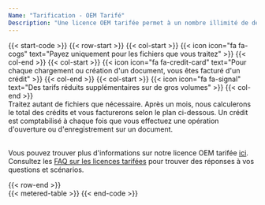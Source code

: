 ```yaml
---
Name: "Tarification - OEM Tarifé"
Description: "Une licence OEM tarifée permet à un nombre illimité de développeurs de votre organisation de créer un nombre illimité de logiciels utilisateurs finaux à l'aide du produit, qui peut être utilisé dans un nombre illimité de lieux physiques (adresse distincte ou immeuble de bureaux) au sein ou à l'extérieur de votre organisation."  
---
```

{{< start-code >}}
{{< row-start >}}
{{< col-start >}}
{{< icon icon="fa fa-cogs" text="Payez uniquement pour les fichiers que vous traitez" >}}
{{< col-end >}}
{{< col-start >}}
{{< icon icon="fa fa-credit-card" text="Pour chaque chargement ou création d'un document, vous êtes facturé d'un crédit" >}}
{{< col-end >}}
{{< col-start >}}
{{< icon icon="fa fa-signal" text="Des tarifs réduits supplémentaires sur de gros volumes" >}}
{{< col-end >}}
&nbsp;  
Traitez autant de fichiers que nécessaire. Après un mois, nous calculerons le total des crédits et vous facturerons selon le plan ci-dessous. Un crédit est comptabilisé à chaque fois que vous effectuez une opération d'ouverture ou d'enregistrement sur un document.  
&nbsp;  

Vous pouvez trouver plus d'informations sur notre licence OEM tarifée [ici](https://purchase.aspose.com/policies/license-types/#MeteredOEM). Consultez les [FAQ sur les licences tarifées](https://purchase.aspose.com/faqs/licensing/metered/) pour trouver des réponses à vos questions et scénarios.

{{< row-end >}}
&nbsp;  
{{< metered-table >}}
{{< end-code >}}